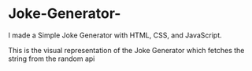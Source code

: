 # Joke-Generator-
I made a Simple Joke Generator with HTML, CSS, and JavaScript.

This is the visual representation of the Joke Generator which fetches the string from the random api 


